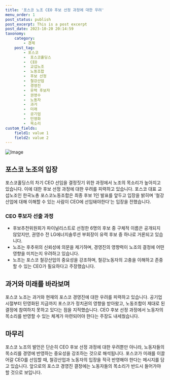 ```yaml
---
title: '포스코 노조 CEO 후보 선정 과정에 대한 우려'
menu_order: 1
post_status: publish
post_excerpt: This is a post excerpt
post_date: 2023-10-20 20:14:59
taxonomy:
    category:
        - 경제
    post_tag:
        - 포스코
        -  포스코홀딩스
        -  CEO
        -  교섭노조
        -  노동조합
        -  후보 선정
        -  철강산업
        -  경영진
        -  유력 후보자
        -  권영수
        -  노동자
        -  과거
        -  미래
        -  공기업
        -  민영화
        -  목소리
custom_fields:
    field1: value 1
    field2: value 2
---
```


![Image](https://imgnews.pstatic.net/image/138/2024/02/06/0002166448_001_20240206190901234.jpg?type=w647)


## 포스코 노조의 입장
포스코홀딩스의 차기 CEO 선임을 결정짓기 위한 과정에서 노조의 목소리가 높아지고 있습니다. 이에 대한 후보 선정 과정에 대한 우려를 피력하고 있습니다. 포스코 대표 교섭노조인 한국노총 포스코노동조합은 최종 후보 1인 발표를 앞두고 입장을 밝히며 '철강산업에 대해 이해할 수 있는 사람이 CEO에 선임돼야한다'는 입장을 전했습니다.

### CEO 후보자 선출 과정
- 후보추천위원회가 파이널리스트로 선정한 6명의 후보 중 구체적 이름은 공개되지 않았지만, 권영수 전 LG에너지솔루션 부회장이 유력 후보 중 하나로 거론되고 있습니다.
- 노조는 후추위의 신뢰성에 의문을 제기하며, 경영진의 영향력이 노조의 결정에 어떤 영향을 미치는지 우려하고 있습니다.
- 노조는 포스코 철강산업의 중요성을 강조하며, 철강노동자의 고충을 이해하고 존중할 수 있는 CEO가 필요하다고 주장했습니다.

## 과거와 미래를 바라보며
포스코 노조는 과거와 현재의 포스코 경영진에 대한 우려를 피력하고 있습니다. 공기업 시절부터 민영화된 지금까지 포스코가 정치권의 영향을 받아왔고, 노동조합이 제대로 된 결정에 참여하지 못하고 있다는 점을 지적했습니다. CEO 후보 선정 과정에서 노동자의 목소리를 반영할 수 있는 체계가 마련되어야 한다는 주장도 내세웠습니다.

## 마무리
포스코 노조의 발언은 단순히 CEO 후보 선정 과정에 대한 우려뿐만 아니라, 노동자들의 목소리를 경영에 반영하는 중요성을 강조하는 것으로 해석됩니다. 포스코가 미래를 이끌어갈 CEO를 선임할 때, 철강산업과 노동자의 입장을 적극 반영해야 한다는 메시지를 담고 있습니다. 앞으로의 포스코 경영진 결정에는 노동자들의 목소리가 반드시 들어가야 할 것으로 보입니다.
